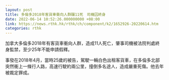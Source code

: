 ```yaml
---
layout: post
title: 多倫多2018年客貨車衝向人群釀11死　司機囚終身
date: 2022-06-14 10:52:26.000000000 +08:00
link: https://news.rthk.hk/rthk/ch/component/k2/1652926-20220614.htm
categories: rthk
---
```


加拿大多倫多2018年有客貨車衝向人群，造成11人死亡，肇事司機被法院判處終身監禁，至少25年不能申請假釋。

事發在2018年4月，當時25歲的被告，駕駛一輛白色出租客貨車，在多倫多北部突然衝上一條行人路，高速行駛約兩公里，撞倒多名途人，造成嚴重死傷。他去年被裁定罪成。
